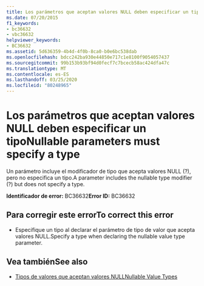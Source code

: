 ```yaml
---
title: Los parámetros que aceptan valores NULL deben especificar un tipo
ms.date: 07/20/2015
f1_keywords:
- bc36632
- vbc36632
helpviewer_keywords:
- BC36632
ms.assetid: 5d636359-4b4d-4f0b-8ca0-b0e6bc538dab
ms.openlocfilehash: bdcc242ba930e44850e717c1e8100f9054057437
ms.sourcegitcommit: 99b153b93bf94d0fecf7c7bcecb58ac424dfa47c
ms.translationtype: MT
ms.contentlocale: es-ES
ms.lasthandoff: 03/25/2020
ms.locfileid: "80248965"
---
```

# <a name="nullable-parameters-must-specify-a-type"></a><span data-ttu-id="491d9-102">Los parámetros que aceptan valores NULL deben especificar un tipo</span><span class="sxs-lookup"><span data-stu-id="491d9-102">Nullable parameters must specify a type</span></span>
<span data-ttu-id="491d9-103">Un parámetro incluye el modificador de tipo que acepta valores NULL (?), pero no especifica un tipo.</span><span class="sxs-lookup"><span data-stu-id="491d9-103">A parameter includes the nullable type modifier (?) but does not specify a type.</span></span>  
  
 <span data-ttu-id="491d9-104">**Identificador de error:** BC36632</span><span class="sxs-lookup"><span data-stu-id="491d9-104">**Error ID:** BC36632</span></span>  
  
## <a name="to-correct-this-error"></a><span data-ttu-id="491d9-105">Para corregir este error</span><span class="sxs-lookup"><span data-stu-id="491d9-105">To correct this error</span></span>  
  
- <span data-ttu-id="491d9-106">Especifique un tipo al declarar el parámetro de tipo de valor que acepta valores NULL.</span><span class="sxs-lookup"><span data-stu-id="491d9-106">Specify a type when declaring the nullable value type parameter.</span></span>  
  
## <a name="see-also"></a><span data-ttu-id="491d9-107">Vea también</span><span class="sxs-lookup"><span data-stu-id="491d9-107">See also</span></span>

- [<span data-ttu-id="491d9-108">Tipos de valores que aceptan valores NULL</span><span class="sxs-lookup"><span data-stu-id="491d9-108">Nullable Value Types</span></span>](../../visual-basic/programming-guide/language-features/data-types/nullable-value-types.md)
